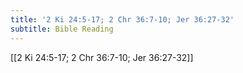```yaml
---
title: '2 Ki 24:5-17; 2 Chr 36:7-10; Jer 36:27-32'
subtitle: Bible Reading
---
```


[[2 Ki 24:5-17; 2 Chr 36:7-10; Jer 36:27-32]]